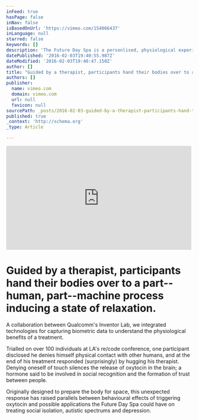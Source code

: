 ```yaml
---
inFeed: true
hasPage: false
inNav: false
isBasedOnUrl: 'https://vimeo.com/154066437'
inLanguage: null
starred: false
keywords: []
description: 'The Future Day Spa is a personlised, physiological experience delivering controlled vacuum pressure to the body replicating the feeling of being hugged.'
datePublished: '2016-02-03T19:40:55.987Z'
dateModified: '2016-02-03T19:40:47.150Z'
author: []
title: "Guided by a therapist, participants hand their bodies over to a part–human, part–machine process inducing a state of relaxation.\_"
authors: []
publisher:
  name: vimeo.com
  domain: vimeo.com
  url: null
  favicon: null
sourcePath: _posts/2016-02-03-guided-by-a-therapist-participants-hand-their-bodies-over-t.md
published: true
_context: 'http://schema.org'
_type: Article

---
```

<iframe src="https://player.vimeo.com/video/154066437?title=0&amp;byline=0&amp;portrait=0" width="500" height="281" frameborder="0" webkitallowfullscreen="" mozallowfullscreen="" allowfullscreen="" style=""></iframe>

# Guided by a therapist, participants hand their bodies over to a part--human, part--machine process inducing a state of relaxation. 

A collaboration between Qualcomm's Inventor Lab, we integrated technologies for capturing biometric data to understand the physiological benefits of a treatment.

Trialled on over 100 individuals at LA's re/code conference, one participant disclosed he denies himself physical contact with other humans, and at the end of his treatment responded (surprisingly) by hugging his therapist. Denying oneself of touch silences the release of oxytocin in the brain; a hormone said to be involved in social recognition and the formation of trust between people.

Originally designed to prepare the body for space, this unexpected response has raised parallels between behavioural effects of triggering oxytocin and possible applications the Future Day Spa could have on treating social isolation, autistic spectrums and depression.
